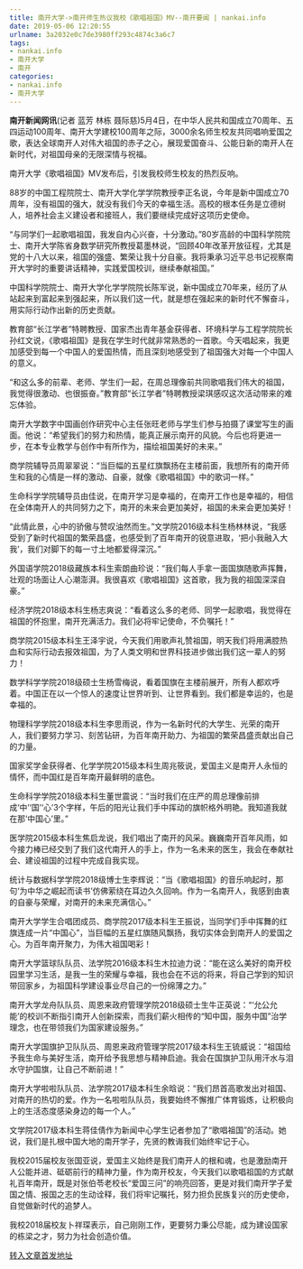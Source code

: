 ```yaml
---
title: 南开大学->南开师生热议我校《歌唱祖国》MV--南开要闻 | nankai.info
date: 2019-05-06 12:20:55
urlname: 3a2032e0c7de3980ff293c4874c3a6c7
tags: 
- nankai.info
- 南开大学
- 南开
categories:
- nankai.info
- 南开大学
---
```


**南开新闻网讯**(记者 蓝芳 林栋 聂际慈)5月4日，在中华人民共和国成立70周年、五四运动100周年、南开大学建校100周年之际，3000余名师生校友共同唱响爱国之歌，表达全球南开人对伟大祖国的赤子之心，展现爱国奋斗、公能日新的南开人在新时代，对祖国母亲的无限深情与祝福。

南开大学《歌唱祖国》MV发布后，引发我校师生校友的热烈反响。

88岁的中国工程院院士、南开大学化学学院教授李正名说，今年是新中国成立70周年，没有祖国的强大，就没有我们今天的幸福生活。高校的根本任务是立德树人，培养社会主义建设者和接班人，我们要继续完成好这项历史使命。

“与同学们一起歌唱祖国，我发自内心兴奋，十分激动。”80岁高龄的中国科学院院士、南开大学陈省身数学研究所教授葛墨林说，“回顾40年改革开放征程，尤其是党的十八大以来，祖国的强盛、繁荣让我十分自豪。我将秉承习近平总书记视察南开大学时的重要讲话精神，实践爱国校训，继续奉献祖国。”

中国科学院院士、南开大学化学学院院长陈军说，新中国成立70年来，经历了从站起来到富起来到强起来，所以我们这一代，就是想在强起来的新时代不懈奋斗，用实际行动作出新的历史贡献。

教育部“长江学者”特聘教授、国家杰出青年基金获得者、环境科学与工程学院院长孙红文说，《歌唱祖国》是我在学生时代就非常熟悉的一首歌。今天唱起来，我更加感受到每一个中国人的爱国热情，而且深刻地感受到了祖国强大对每一个中国人的意义。

“和这么多的前辈、老师、学生们一起，在周总理像前共同歌唱我们伟大的祖国，我觉得很激动、也很振奋。”教育部“长江学者”特聘教授梁琪感叹这次活动带来的难忘体验。

南开大学数字中国画创作研究中心主任张旺老师与学生们参与拍摄了课堂写生的画面。他说：“希望我们的努力和热情，能真正展示南开的风貌。今后也将更进一步，在本专业教学与创作中有所作为，描绘祖国美好的未来。”

商学院辅导员周翠翠说：“当巨幅的五星红旗飘扬在主楼前面，我想所有的南开师生和我的心情是一样的激动、自豪，就像《歌唱祖国》中的歌词一样。”

生命科学学院辅导员由佳说，在南开学习是幸福的，在南开工作也是幸福的，相信在全体南开人的共同努力之下，南开的未来会更加美好，祖国的未来会更加美好！

“此情此景，心中的骄傲与赞叹油然而生。”文学院2016级本科生杨林林说，“我感受到了新时代祖国的繁荣昌盛，也感受到了百年南开的锐意进取，‘把小我融入大我’，我们对脚下的每一寸土地都爱得深沉。”

外国语学院2018级藏族本科生索朗曲珍说：“我们每人手拿一面国旗随歌声挥舞，壮观的场面让人心潮澎湃。我很喜欢《歌唱祖国》这首歌，我为我的祖国深深自豪。”

经济学院2018级本科生杨志爽说：“看着这么多的老师、同学一起歌唱，我觉得在祖国的怀抱里，南开充满活力。我们必将牢记使命，不负嘱托！”

商学院2015级本科生王泽宇说，今天我们用歌声礼赞祖国，明天我们将用满腔热血和实际行动去报效祖国，为了人类文明和世界科技进步做出我们这一辈人的努力！

数学科学学院2018级硕士生杨雪梅说，看着国旗在主楼前展开，所有人都欢呼着。中国正在以一个惊人的速度让世界听到、让世界看到。我们都是幸运的，也是幸福的。

物理科学学院2018级本科生李思雨说，作为一名新时代的大学生、光荣的南开人，我们要努力学习、刻苦钻研，为百年南开助力、为祖国的繁荣昌盛贡献出自己的力量。

国家奖学金获得者、化学学院2015级本科生周兆筱说，爱国主义是南开人永恒的情怀，而中国红是百年南开最鲜明的底色。

生命科学学院2018级本科生董世震说：“当时我们在庄严的周总理像前排成‘中’‘国’‘心’3个字样，午后的阳光让我们手中挥动的旗帜格外明艳。我知道我就在那‘中国心’里。”

医学院2015级本科生焦启龙说，我们唱出了南开的风采。巍巍南开百年风雨，如今接力棒已经交到了我们这代南开人的手上，作为一名未来的医生，我会在奉献社会、建设祖国的过程中完成自我实现。

统计与数据科学学院2018级博士生李辉说：“当《歌唱祖国》的音乐响起时，那句‘为中华之崛起而读书’仿佛萦绕在耳边久久回响。作为一名南开人，我感到由衷的自豪与荣耀，对南开的未来充满信心。”

南开大学学生合唱团成员、商学院2017级本科生王振说，当同学们手中挥舞的红旗连成一片“中国心”，当巨幅的五星红旗随风飘扬，我切实体会到南开人的爱国之心。为百年南开聚力，为伟大祖国喝彩！

南开大学篮球队队员、法学院2016级本科生木拉迪力说：“能在这么美好的南开校园里学习生活，是我一生的荣耀与幸福，我也会在不远的将来，将自己学到的知识带回家乡，为祖国科学建设事业尽自己的一份绵薄之力。”

南开大学龙舟队队员、周恩来政府管理学院2018级硕士生牛正英说：“‘允公允能’的校训不断指引南开人创新探索，而我们薪火相传的“知中国，服务中国”治学理念，也在带领我们为国家建设服务。”

南开大学国旗护卫队队员、周恩来政府管理学院2017级本科生王锍威说：“祖国给予我生命与美好生活，南开给予我思想与精神启迪。我会在国旗护卫队用汗水与泪水守护国旗，让自己不断前进！”

南开大学啦啦队队员、法学院2017级本科生余晗说：“我们昂首高歌发出对祖国、对南开的热切的爱。作为一名啦啦队队员，我要始终不懈推广体育锻炼，让积极向上的生活态度感染身边的每一个人。”

文学院2017级本科生蒋佳倩作为新闻中心学生记者参加了“歌唱祖国”的活动。她说，我们是扎根中国大地的南开学子，先贤的教诲我们始终牢记于心。

我校2015届校友张国亚说，爱国主义始终是我们南开人的根和魂，也是激励南开人公能并进、砥砺前行的精神力量，作为南开校友，今天我们以歌唱祖国的方式献礼百年南开，既是对张伯苓老校长“爱国三问”的响亮回答，更是对我们南开学子爱国之情、报国之志的生动诠释，我们将牢记嘱托，努力担负民族复兴的历史使命，自觉做新时代的追梦人。

我校2018届校友卜祥琛表示，自己刚刚工作，更要努力秉公尽能，成为建设国家的栋梁之才，努力为社会创造价值。

[转入文章首发地址](http://news.nankai.edu.cn/nkyw/system/2019/05/06/000449097.shtml)